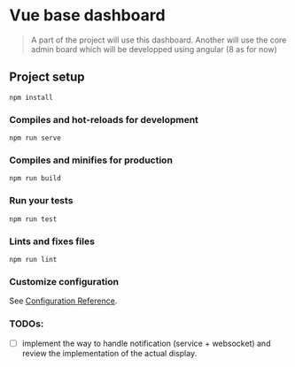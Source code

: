# Vue base dashboard

> A part of the project will use this dashboard. Another will use the 
> core admin board which will be developped using angular (8 as for now)

## Project setup
```
npm install
```

### Compiles and hot-reloads for development
```
npm run serve
```

### Compiles and minifies for production
```
npm run build
```

### Run your tests
```
npm run test
```

### Lints and fixes files
```
npm run lint
```

### Customize configuration
See [Configuration Reference](https://cli.vuejs.org/config/).


### TODOs:

- [ ] implement the way to handle notification (service + websocket)
and review the implementation of the actual display.